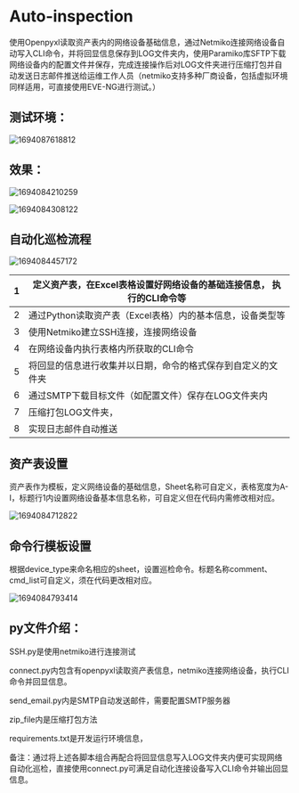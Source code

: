 # Auto-inspection

使用Openpyxl读取资产表内的网络设备基础信息，通过Netmiko连接网络设备自动写入CLI命令，并将回显信息保存到LOG文件夹内，使用Paramiko库SFTP下载网络设备内的配置文件并保存，完成连接操作后对LOG文件夹进行压缩打包并自动发送日志邮件推送给运维工作人员（netmiko支持多种厂商设备，包括虚拟环境同样适用，可直接使用EVE-NG进行测试。）

## 测试环境：

![1694087618812](C:\Users\DENG\AppData\Local\Temp\1694087618812.png)

## 效果：

![1694084210259](C:\Users\DENG\AppData\Local\Temp\1694084210259.png)

![1694084308122](C:\Users\DENG\AppData\Local\Temp\1694084308122.png)



## 自动化巡检流程

![1694084457172](C:\Users\DENG\AppData\Local\Temp\1694084457172.png)

| 1    | 定义资产表，在Excel表格设置好网络设备的基础连接信息，   执行的CLI命令等 |
| ---- | ------------------------------------------------------------ |
| 2    | 通过Python读取资产表（Excel表格）内的基本信息，设备类型等    |
| 3    | 使用Netmiko建立SSH连接，连接网络设备                         |
| 4    | 在网络设备内执行表格内所获取的CLI命令                        |
| 5    | 将回显的信息进行收集并以日期，命令的格式保存到自定义的文件夹 |
| 6    | 通过SMTP下载目标文件（如配置文件）保存在LOG文件夹内          |
| 7    | 压缩打包LOG文件夹，                                          |
| 8    | 实现日志邮件自动推送                                         |

## 资产表设置

资产表作为模板，定义网络设备的基础信息，Sheet名称可自定义，表格宽度为A-I，标题行1内设置网络设备基本信息名称，可自定义但在代码内需修改相对应。

![1694084712822](C:\Users\DENG\AppData\Local\Temp\1694084712822.png)

## 命令行模板设置 

根据device_type来命名相应的sheet，设置巡检命令。标题名称comment、cmd_list可自定义，须在代码更改相对应。 

![1694084793414](C:\Users\DENG\AppData\Local\Temp\1694084793414.png)

## py文件介绍：

SSH.py是使用netmiko进行连接测试

connect.py内包含有openpyxl读取资产表信息，netmiko连接网络设备，执行CLI命令并回显信息。

send_email.py内是SMTP自动发送邮件，需要配置SMTP服务器

zip_file内是压缩打包方法

requirements.txt是开发运行环境信息，



备注：通过将上述各脚本组合再配合将回显信息写入LOG文件夹内便可实现网络自动化巡检，直接使用connect.py可满足自动化连接设备写入CLI命令并输出回显信息。